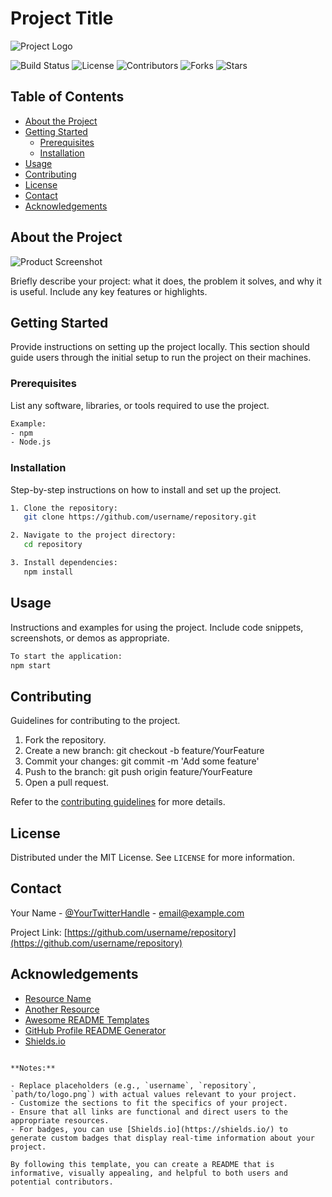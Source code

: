 # Project Title

![Project Logo](path/to/logo.png)

![Build Status](https://img.shields.io/github/workflow/status/username/repository/CI)
![License](https://img.shields.io/github/license/username/repository)
![Contributors](https://img.shields.io/github/contributors/username/repository)
![Forks](https://img.shields.io/github/forks/username/repository)
![Stars](https://img.shields.io/github/stars/username/repository)

## Table of Contents

- [About the Project](#about-the-project)
- [Getting Started](#getting-started)
  - [Prerequisites](#prerequisites)
  - [Installation](#installation)
- [Usage](#usage)
- [Contributing](#contributing)
- [License](#license)
- [Contact](#contact)
- [Acknowledgements](#acknowledgements)

## About the Project

![Product Screenshot](path/to/screenshot.png)

Briefly describe your project: what it does, the problem it solves, and why it is useful. Include any key features or highlights.

## Getting Started

Provide instructions on setting up the project locally. This section should guide users through the initial setup to run the project on their machines.

### Prerequisites

List any software, libraries, or tools required to use the project.

```bash
Example:
- npm
- Node.js
```

### Installation

Step-by-step instructions on how to install and set up the project.

```bash
1. Clone the repository:
   git clone https://github.com/username/repository.git

2. Navigate to the project directory:
   cd repository

3. Install dependencies:
   npm install
```

## Usage

Instructions and examples for using the project. Include code snippets, screenshots, or demos as appropriate.

```bash
To start the application:
npm start
```

## Contributing

Guidelines for contributing to the project.

1. Fork the repository.
2. Create a new branch:
   git checkout -b feature/YourFeature
3. Commit your changes:
   git commit -m 'Add some feature'
4. Push to the branch:
   git push origin feature/YourFeature
5. Open a pull request.

Refer to the [contributing guidelines](CONTRIBUTING.md) for more details.

## License

Distributed under the MIT License. See `LICENSE` for more information.

## Contact

Your Name - [@YourTwitterHandle](https://twitter.com/YourTwitterHandle) - email@example.com

Project Link: [https://github.com/username/repository](https://github.com/username/repository)

## Acknowledgements

- [Resource Name](https://example.com)
- [Another Resource](https://example.com)
- [Awesome README Templates](https://github.com/elangosundar/awesome-README-templates)
- [GitHub Profile README Generator](https://github.com/abhisheknaiidu/awesome-github-profile-readme)
- [Shields.io](https://shields.io/)
```

**Notes:**

- Replace placeholders (e.g., `username`, `repository`, `path/to/logo.png`) with actual values relevant to your project.
- Customize the sections to fit the specifics of your project.
- Ensure that all links are functional and direct users to the appropriate resources.
- For badges, you can use [Shields.io](https://shields.io/) to generate custom badges that display real-time information about your project.

By following this template, you can create a README that is informative, visually appealing, and helpful to both users and potential contributors. 
